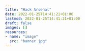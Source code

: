```yaml
---
title: "Hack Arsenal"
date: 2022-01-25T14:41:21+01:00
lastmod: 2022-01-25T14:41:21+01:00
draft: false
images: []
resources:
- name: "image"
  src: "banner.jpg"
---
```

